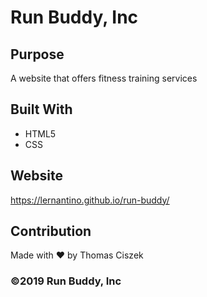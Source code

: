 # Run Buddy, Inc

## Purpose
A website that offers fitness training services

## Built With
* HTML5
* CSS

## Website
https://lernantino.github.io/run-buddy/

## Contribution
Made with ❤️ by Thomas Ciszek

### ©️2019 Run Buddy, Inc 
